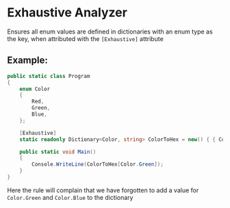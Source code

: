 # Exhaustive Analyzer

Ensures all enum values are defined in dictionaries with an enum type as the key, when attributed with the `[Exhaustive]` attribute

## Example:

```csharp
public static class Program
{
    enum Color
    {
        Red,
        Green,
        Blue,
    };

    [Exhaustive]
    static readonly Dictionary<Color, string> ColorToHex = new() { { Color.Red, "#FF0000" } };

    public static void Main()
    {
        Console.WriteLine(ColorToHex[Color.Green]);
    }
}
```

Here the rule will complain that we have forgotten to add a value for `Color.Green` and `Color.Blue` to the dictionary
